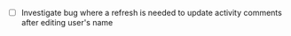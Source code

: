 - [ ] Investigate bug where a refresh is needed to update activity comments after editing user's name
